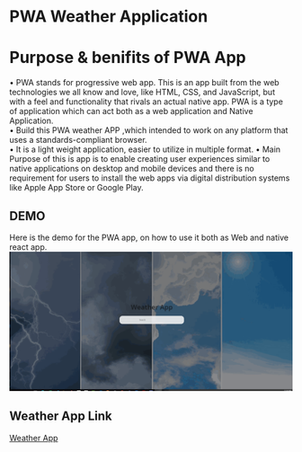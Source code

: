 # PWA Weather Application


# Purpose & benifits of PWA App

• PWA stands for progressive web app. This is an app built from the web technologies we all know and love, like HTML, CSS, and JavaScript, but with a feel and functionality that rivals an actual native app. PWA is a type of application which can act both as a web application and Native Application. </br>
• Build this PWA weather APP ,which intended to work on any platform that uses a standards-compliant browser. </br>
• It is a light weight application, easier to utilize in multiple format.
• Main Purpose of this is app is to enable creating user experiences similar to native applications on desktop and mobile devices and there is no
requirement for users to install the web apps via digital distribution systems like Apple App Store or Google Play. </br>


## DEMO

Here is the demo for the PWA app, on how to use it both as Web and native react app. </br>
![Alt Text](https://github.com/Hiteshsaai/Weather_App_PWA/blob/master/demo.gif)





## Weather App Link

[Weather App](https://pwa-weatherapp-hitesh.netlify.app)


